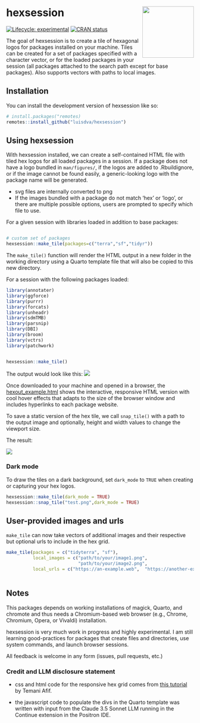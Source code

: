 
<!-- README.md is generated from README.Rmd. Please edit that file -->

# hexsession <img src="man/figures/logo.png" align="right" height="138" alt="" />

<!-- badges: start -->

[![Lifecycle:
experimental](https://img.shields.io/badge/lifecycle-experimental-orange.svg)](https://lifecycle.r-lib.org/articles/stages.html#experimental)
[![CRAN
status](https://www.r-pkg.org/badges/version/hexsession)](https://CRAN.R-project.org/package=hexsession)
<!-- badges: end -->

The goal of hexsession is to create a tile of hexagonal logos for
packages installed on your machine. Tiles can be created for a set of
packages specified with a character vector, or for the loaded packages
in your session (all packages attached to the search path except for
base packages). Also supports vectors with paths to local images.

## Installation

You can install the development version of hexsession like so:

``` r
# install.packages("remotes)
remotes::install_github("luisdva/hexsession")
```

## Using hexsession

With hexsession installed, we can create a self-contained HTML file with
tiled hex logos for all loaded packages in a session. If a package does
not have a logo bundled in `man/figures/`, if the logos are added to
.Rbuildignore, or if the image cannot be found easily, a generic-looking
logo with the package name will be generated.

- svg files are internally converted to png
- If the images bundled with a package do not match ‘hex’ or ‘logo’, or
  there are multiple possible options, users are prompted to specify
  which file to use.

For a given session with libraries loaded in addition to base packages:

``` r

# custom set of packages
hexsession::make_tile(packages=c("terra","sf","tidyr"))
```

The `make_tile()` function will render the HTML output in a new folder
in the working directory using a Quarto template file that will also be
copied to this new directory.

For a session with the following packages loaded:

``` r
library(annotater)
library(ggforce)
library(purrr)
library(forcats)
library(unheadr)
library(sdmTMB)
library(parsnip)
library(DBI)
library(broom)
library(vctrs)
library(patchwork)


hexsession::make_tile()
```

The output would look like this: ![](man/figures/hsdemo.gif)

Once downloaded to your machine and opened in a browser, the
[hexout_example.html](inst/extdata/hexout_example.html) shows the
interactive, responsive HTML version with cool hover effects that adapts
to the size of the browser window and includes hyperlinks to each
package website.

To save a static version of the hex tile, we call `snap_tile()` with a
path to the output image and optionally, height and width values to
change the viewport size.

The result:

![](man/figures/exampletile.png)

### Dark mode

To draw the tiles on a dark background, set `dark_mode` to `TRUE` when
creating or capturing your hex logos.

``` r
hexsession::make_tile(dark_mode = TRUE)
hexsession::snap_tile("test.png",dark_mode = TRUE)
```

## User-provided images and urls

`make_tile` can now take vectors of additional images and their
respective but optional urls to include in the hex grid.

``` r
make_tile(packages = c("tidyterra", "sf"), 
          local_images = c("path/to/your/image1.png", 
                           "path/to/your/image2.png",
          local_urls = c("https://an-example.web",  "https://another-example.com"))
          
```

## Notes

This packages depends on working installations of magick, Quarto, and
chromote and thus needs a Chromium-based web browser (e.g., Chrome,
Chromium, Opera, or Vivaldi) installation.

hexsession is very much work in progress and highly experimental. I am
still learning good-practices for packages that create files and
directories, use system commands, and launch browser sessions.

All feedback is welcome in any form (issues, pull requests, etc.)

### Credit and LLM disclosure statement

- css and html code for the responsive hex grid comes from [this
  tutorial](https://css-tricks.com/hexagons-and-beyond-flexible-responsive-grid-patterns-sans-media-queries/)
  by Temani Afif.

- the javascript code to populate the divs in the Quarto template was
  written with input from the Claude 3.5 Sonnet LLM running in the
  Continue extension in the Positron IDE.
